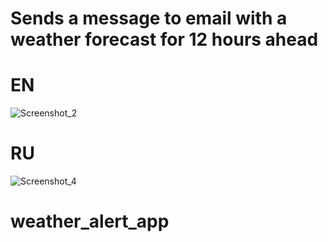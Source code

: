 # Sends a message to email with a weather forecast for 12 hours ahead
# EN
![Screenshot_2](https://user-images.githubusercontent.com/60806892/130321391-71e6fee6-a0dc-47bc-a50e-4409dee91419.png)

# RU
![Screenshot_4](https://user-images.githubusercontent.com/60806892/130321433-d57f767c-eece-4a35-ba1e-0f88bde963f9.png)



# weather_alert_app
